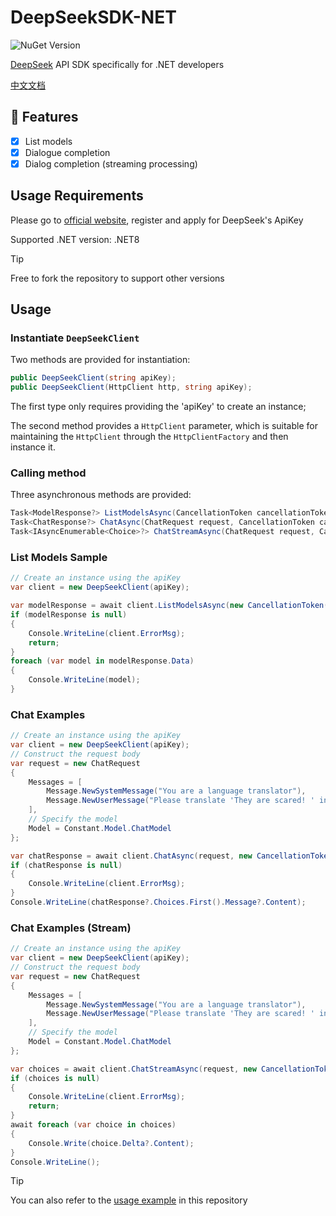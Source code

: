 # DeepSeekSDK-NET

![NuGet Version](https://img.shields.io/nuget/v/Ater.DeepSeek.Core)

[DeepSeek](https://www.deepseek.com) API SDK specifically for .NET developers

[中文文档](./README_cn.md)

## 🚀 Features

- [x] List models
- [x] Dialogue completion
- [x] Dialog completion (streaming processing)

## Usage Requirements

Please go to [official website](https://platform.deepseek.com/), register and apply for DeepSeek's ApiKey

Supported .NET version: .NET8

> [!TIP]
> Free to fork the repository to support other versions

## Usage

### Instantiate `DeepSeekClient`

Two methods are provided for instantiation:

```csharp
public DeepSeekClient(string apiKey);
public DeepSeekClient(HttpClient http, string apiKey);
```

The first type only requires providing the 'apiKey' to create an instance;

The second method provides a `HttpClient` parameter, which is suitable for maintaining the `HttpClient` through the `HttpClientFactory` and then instance it.

### Calling method

Three asynchronous methods are provided:

```csharp
Task<ModelResponse?> ListModelsAsync(CancellationToken cancellationToken);
Task<ChatResponse?> ChatAsync(ChatRequest request, CancellationToken cancellationToken);
Task<IAsyncEnumerable<Choice>?> ChatStreamAsync(ChatRequest request, CancellationToken cancellationToken)

```

### List Models Sample

```csharp
// Create an instance using the apiKey
var client = new DeepSeekClient(apiKey);

var modelResponse = await client.ListModelsAsync(new CancellationToken());
if (modelResponse is null)
{
    Console.WriteLine(client.ErrorMsg);
    return;
}
foreach (var model in modelResponse.Data)
{
    Console.WriteLine(model);
}
```

### Chat Examples

```csharp
// Create an instance using the apiKey
var client = new DeepSeekClient(apiKey);
// Construct the request body
var request = new ChatRequest
{
    Messages = [
        Message.NewSystemMessage("You are a language translator"),
        Message.NewUserMessage("Please translate 'They are scared! ' into English!")
    ],
    // Specify the model
    Model = Constant.Model.ChatModel
};

var chatResponse = await client.ChatAsync(request, new CancellationToken());
if (chatResponse is null)
{
    Console.WriteLine(client.ErrorMsg);
}
Console.WriteLine(chatResponse?.Choices.First().Message?.Content);
```

### Chat Examples (Stream)

```csharp
// Create an instance using the apiKey
var client = new DeepSeekClient(apiKey);
// Construct the request body
var request = new ChatRequest
{
    Messages = [
        Message.NewSystemMessage("You are a language translator"),
        Message.NewUserMessage("Please translate 'They are scared! ' into English!")
    ],
    // Specify the model
    Model = Constant.Model.ChatModel
};

var choices = await client.ChatStreamAsync(request, new CancellationToken());
if (choices is null)
{
    Console.WriteLine(client.ErrorMsg);
    return;
}
await foreach (var choice in choices)
{
    Console.Write(choice.Delta?.Content);
}
Console.WriteLine();
```

> [!TIP]
> You can also refer to the [usage example](https://github.com/niltor/DeepSeekSDK-NET/tree/dev/sample/Sample) in this repository
